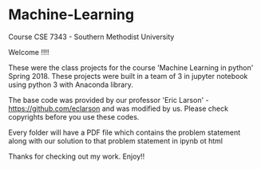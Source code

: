 # Machine-Learning

Course CSE 7343 - Southern Methodist University

Welcome !!!!

These were the class projects for the course 'Machine Learning in python' Spring 2018. These projects were built in a team of 3 in jupyter notebook using python 3 with Anaconda library.

The base code was provided by our professor 'Eric Larson' - https://github.com/eclarson and was modified by us. Please check copyrights before you use these codes.

Every folder will have a PDF file which contains the problem statement along with our solution to that problem statement in ipynb ot html

Thanks for checking out my work. Enjoy!!
